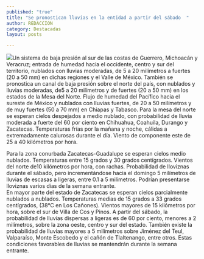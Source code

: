 ```yaml
---
published: "true"
title: "Se pronostican lluvias en la entidad a partir del sábado  "
author: REDACCION
category: Destacadas
layout: posts

---
```


![](http://i.imgur.com/iuNvAqdm.jpg)Un sistema de baja presión al sur de las costas de Guerrero, Michoacán y Veracruz; entrada de humedad hacia el occidente, centro y sur del territorio, nublados con lluvias moderadas, de 5 a 20 milímetros a fuertes (20 a 50 mm) en dichas regiones y el Valle de México. También se pronostica un canal de baja presión sobre el norte del país, con nublados y lluvias moderadas, de5 a 20 milímetros y de fuertes (20 a 50 mm) en los estados de la Mesa del Norte. 
Flujo de humedad del Pacífico hacia el sureste de México y nublados con lluvias fuertes, de 20 a 50 milímetros y de muy fuertes (50 a 70 mm) en Chiapas y Tabasco. 
Para la mesa del norte se esperan cielos despejados a medio nublado, con probabilidad de lluvia moderada a fuerte del 60 por ciento en Chihuahua, Coahuila, Durango y Zacatecas. Temperaturas frías por la mañana y noche, cálidas a extremadamente calurosas durante el día. Viento de componente este de 25 a 40 kilómetros por hora. 

Para la zona conurbada Zacatecas-Guadalupe se esperan cielos medio nublados. Temperaturas entre 15 grados y 30 grados centígrados. Vientos del norte  de10 kilómetros por hora, con rachas. Probabilidad de lloviznas durante el sábado, pero incrementándose hacia el domingo 5 milímetros de lluvias de escasas a ligeras, entre 0.1 a 5 milímetros. Podrían presentarse lloviznas varios días de la semana entrante.  
En mayor parte del estado de Zacatecas se esperan cielos parcialmente nublados a nublados. Temperaturas medias de 15 grados a 33 grados centígrados, (38°C en Los Cañones). Vientos mayores de 15 kilómetros por hora, sobre el sur de Villa de Cos y Pinos.  A partir del sábado, la probabilidad de lluvias dispersas a ligeras es de 60 por ciento, menores a 2 milímetros,  sobre la zona oeste, centro y sur del estado. También existe la probabilidad de lluvias mayores a 5 milímetros sobre Jiménez del Teul, Valparaíso, Monte Escobedo y el cañón de Tlaltenango, entre otros. Estas condiciones favorables de lluvias se mantendrán durante la semana entrante. 


